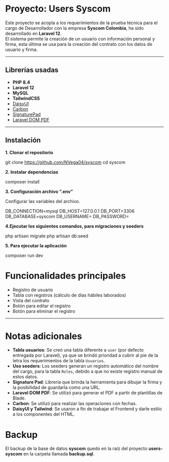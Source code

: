 
# Proyecto: Users Syscom

Este proyecto se acopla a los requerimientos de la prueba técnica para el cargo de Desarrollador con la empresa **Syscom Colombia**, ha sido desarrollado en **Laravel 12**.  
El sistema permite la creación de un usuario con información personal y firma, esta última se usa para la creación del contrato con los datos de usuario y firma.

---

## Librerías usadas
- **PHP 8.4**
- **Laravel 12**
- **MySQL**
- **TailwindCSS**
- [DaisyUI](https://daisyui.com/docs/customize/)
- [Carbon](https://carbon.nesbot.com/docs/)
- [SignaturePad](https://github.com/szimek/signature_pad)
- [Laravel DOM PDF](https://github.com/barryvdh/laravel-dompdf)

---

## Instalación

**1. Clonar el repositorio**

git clone https://github.com/NVega04/syscom
cd syscom

**2. Instalar dependencias**

composer install

**3. Configuración archivo “.env”**

Configurar las variables del archivo.

DB_CONNECTION=mysql
DB_HOST=127.0.0.1
DB_PORT=3306
DB_DATABASE=syscom
DB_USERNAME=
DB_PASSWORD=

**4.Ejecutar los siguientes comandos, para migraciones y seeders**

php artisan migrate
php artisan db:seed

**5. Para ejecutar la aplicación**

composer run dev

# Funcionalidades principales

- Registro de usuario  
- Tabla con registros (cálculo de días hábiles laborados)  
- Vista del contrato  
- Botón para editar el registro  
- Botón para eliminar el registro  

---

# Notas adicionales

- **Tabla usuarios**: Se creó una tabla diferente a `user` (por defecto entregada por Laravel), ya que se brindó prioridad a cubrir al pie de la letra los requerimientos de la tabla `Usuarios`.  
- **Uso seeders**: Los seeders generan un registro automático del nombre del cargo, para la tabla `Roles`, debido a que no existe registro manual de estos datos.  
- **Signature Pad**: Librería que brinda la herramienta para dibujar la firma y la posibilidad de guardarla como una URL.  
- **Laravel DOM PDF**: Se utilizó para generar el PDF a partir de plantillas de Blade.  
- **Carbon**: Se utilizó para realizar las operaciones con fechas.  
- **DaisyUI y Tailwind**: Se usaron a fin de trabajar el Frontend y darle estilo a los componentes del HTML.  


# Backup

El backup de la base de datos **syscom** quedo en la raíz del proyecto **users-syscom** en la carpeta llamada **backup.sql**.



